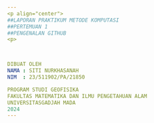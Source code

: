 ```yaml
---
<p align="center">
##LAPORAN PRAKTIKUM METODE KOMPUTASI  
##PERTEMUAN 1  
##PENGENALAN GITHUB  
<p>



DIBUAT OLEH 
NAMA : SITI NURKHASANAH
NIM  : 23/511902/PA/21850

PROGRAM STUDI GEOFISIKA
FAKULTAS MATEMATIKA DAN ILMU PENGETAHUAN ALAM
UNIVERSITASGADJAH MADA
2024
---
```

<p>




